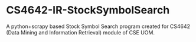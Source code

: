 # CS4642-IR-StockSymbolSearch

A python+scrapy based Stock Symbol Search program created for CS4642 (Data Mining and Information Retrieval) module of CSE UOM.

